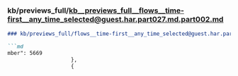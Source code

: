 ### kb/previews_full/kb__previews_full__flows__time-first__any_time_selected@guest.har.part027.md.part002.md

```md
### kb/previews_full/flows__time-first__any_time_selected@guest.har.part027.md (part 002)

```md
mber": 5669
                    },
                    {
            
```

```

```
